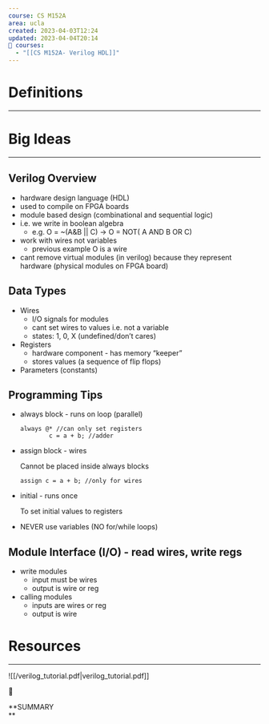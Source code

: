 ```yaml
---
course: CS M152A
area: ucla
created: 2023-04-03T12:24
updated: 2023-04-04T20:14
📕 courses:
  - "[[CS M152A- Verilog HDL]]"
---
```

# Definitions

---

# Big Ideas

---

## Verilog Overview

- hardware design language (HDL)
- used to compile on FPGA boards
- module based design (combinational and sequential logic)
- i.e. we write in boolean algebra
    - e.g. O = ~(A&B || C) → O = NOT( A AND B OR C)
- work with wires not variables
    - previous example O is a wire
- cant remove virtual modules (in verilog) because they represent hardware (physical modules on FPGA board)

## Data Types

- Wires
    - I/O signals for modules
    - cant set wires to values i.e. not a variable
    - states: 1, 0, X (undefined/don’t cares)
- Registers
    - hardware component - has memory “keeper”
    - stores values (a sequence of flip flops)
- Parameters (constants)

## Programming Tips

- always block - runs on loop (parallel)
    
    ```
    always @* //can only set registers
    		c = a + b; //adder
    ```
    
- assign block - wires
    
    Cannot be placed inside always blocks
    
    ```
    assign c = a + b; //only for wires
    ```
    
- initial - runs once
    
    To set initial values to registers
    
- NEVER use variables (NO for/while loops)

## Module Interface (I/O) - read wires, write regs

- write modules
    - input must be wires
    - output is wire or reg
- calling modules
    - inputs are wires or reg
    - output is wire

# Resources

---

![[/verilog_tutorial.pdf|verilog_tutorial.pdf]]

  

📌

**SUMMARY  
**